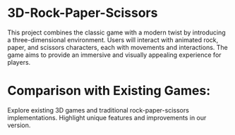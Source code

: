 # 3D-Rock-Paper-Scissors
This project combines the classic game with a modern twist by introducing a three-dimensional environment. Users will interact with animated rock, paper, and scissors characters, each with  movements and interactions. The game aims to provide an immersive and visually appealing experience for players.

# Comparison with Existing Games:

Explore existing 3D games and traditional rock-paper-scissors implementations.
Highlight unique features and improvements in our version.
